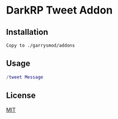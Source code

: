 # DarkRP Tweet Addon



## Installation
```
Copy to ./garrysmod/addons
``````
## Usage

```lua
/tweet Message
```


## License
[MIT](https://choosealicense.com/licenses/mit/)
